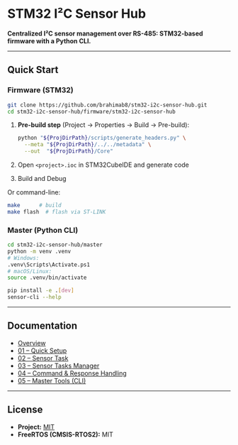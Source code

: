 # STM32 I²C Sensor Hub

**Centralized I²C sensor management over RS-485: STM32-based firmware with a Python CLI.**

---

## Quick Start

### Firmware (STM32)

```bash
git clone https://github.com/brahimab8/stm32-i2c-sensor-hub.git
cd stm32-i2c-sensor-hub/firmware/stm32-i2c-sensor-hub
````

1. **Pre-build step** (Project → Properties → Build → Pre-build):

   ```bash
   python "${ProjDirPath}/scripts/generate_headers.py" \
     --meta "${ProjDirPath}/../../metadata" \
     --out  "${ProjDirPath}/Core"
   ```
2. Open `<project>.ioc` in STM32CubeIDE and generate code
3. Build and Debug

Or command-line:

```bash
make      # build
make flash  # flash via ST-LINK
```

### Master (Python CLI)

```bash
cd stm32-i2c-sensor-hub/master
python -m venv .venv
# Windows:
.venv\Scripts\Activate.ps1
# macOS/Linux:
source .venv/bin/activate

pip install -e .[dev]
sensor-cli --help
```

---

## Documentation

* [Overview](docs/project-overview.md)
* [01 – Quick Setup](docs/01-setup.md)
* [02 – Sensor Task](docs/02-sensor-task.md)
* [03 – Sensor Tasks Manager](docs/03-sensor-manager.md)
* [04 – Command & Response Handling](docs/04-command-handling.md)
* [05 – Master Tools (CLI)](docs/05-master-tools.md)

---

## License

* **Project:** [MIT](LICENSE)
* **FreeRTOS (CMSIS-RTOS2):** MIT

```

